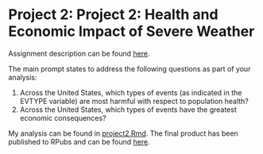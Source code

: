 # Project 2: Project 2: Health and Economic Impact of Severe Weather

Assignment description can be found [here](https://www.coursera.org/learn/reproducible-research/peer/OMZ37/course-project-2). 

The main prompt states to address the following questions as part of your analysis:

1. Across the United States, which types of events (as indicated in the EVTYPE variable) are most harmful with respect to population health?
2. Across the United States, which types of events have the greatest economic consequences?

My analysis can be found in [project2.Rmd](project2.Rmd). The final product has been published
to RPubs and can be found [here](http://rpubs.com/amr6d5/642356). 